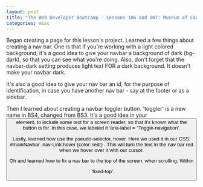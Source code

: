 ```yaml
---
layout: post
title: "The Web Developer Bootcamp - Lessons 106 and 107: Museum of Candy Project"
categories: misc
---
```


Began creating a page for this lesson's project. Learned a few things about creating a nav bar. One is that if you're working with a light colored background, it's a good idea to give your navbar a background of dark (bg-dark), so that you can see what you're doing. Also, don't forget that the navbar-dark setting produces light text FOR a dark background. It doesn't make your navbar dark. 

It's also a good idea to give your nav bar an id, for the purpose of identification, in case you have another nav bar - say at the footer or as a sidebar. 

Then I learned about creating a navbar toggler button.  'toggler' is a new name in BS4, changed from BS3.
It's a good idea in your <button> element, to include some text for a screen reader, so that it's known what the button is for. In this case, we labeled it 'aria-label = "Toggle-navigation'.

Lastly, learned how use the pseudo-selector, hover. Here we used it in our CSS: #mainNavbar .nav-Link:hover {color: red;} . This will turn the text in the nav bar red when we hover over it with our cursor. 

Oh and learned how to fix a nav bar to the top of the screen, when scrolling. Within <nav>: 'fixed-top'.
